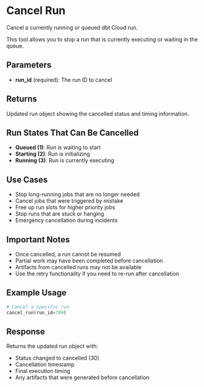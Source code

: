 # Cancel Run

Cancel a currently running or queued dbt Cloud run.

This tool allows you to stop a run that is currently executing or waiting in the queue.

## Parameters

- **run_id** (required): The run ID to cancel

## Returns

Updated run object showing the cancelled status and timing information.

## Run States That Can Be Cancelled

- **Queued (1)**: Run is waiting to start
- **Starting (2)**: Run is initializing
- **Running (3)**: Run is currently executing

## Use Cases

- Stop long-running jobs that are no longer needed
- Cancel jobs that were triggered by mistake
- Free up run slots for higher priority jobs
- Stop runs that are stuck or hanging
- Emergency cancellation during incidents

## Important Notes

- Once cancelled, a run cannot be resumed
- Partial work may have been completed before cancellation
- Artifacts from cancelled runs may not be available
- Use the retry functionality if you need to re-run after cancellation

## Example Usage

```python
# Cancel a specific run
cancel_run(run_id=789)
```

## Response

Returns the updated run object with:
- Status changed to cancelled (30)
- Cancellation timestamp
- Final execution timing
- Any artifacts that were generated before cancellation
